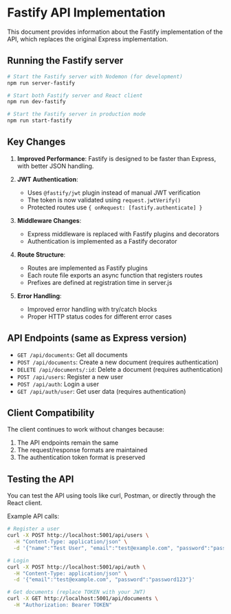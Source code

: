 # Fastify API Implementation

This document provides information about the Fastify implementation of the API, which replaces the original Express implementation.

## Running the Fastify server

```bash
# Start the Fastify server with Nodemon (for development)
npm run server-fastify

# Start both Fastify server and React client 
npm run dev-fastify

# Start the Fastify server in production mode
npm run start-fastify
```

## Key Changes

1. **Improved Performance**: Fastify is designed to be faster than Express, with better JSON handling.

2. **JWT Authentication**: 
   - Uses `@fastify/jwt` plugin instead of manual JWT verification
   - The token is now validated using `request.jwtVerify()` 
   - Protected routes use `{ onRequest: [fastify.authenticate] }`

3. **Middleware Changes**:
   - Express middleware is replaced with Fastify plugins and decorators
   - Authentication is implemented as a Fastify decorator

4. **Route Structure**:
   - Routes are implemented as Fastify plugins
   - Each route file exports an async function that registers routes
   - Prefixes are defined at registration time in server.js

5. **Error Handling**:
   - Improved error handling with try/catch blocks
   - Proper HTTP status codes for different error cases

## API Endpoints (same as Express version)

- `GET /api/documents`: Get all documents
- `POST /api/documents`: Create a new document (requires authentication)
- `DELETE /api/documents/:id`: Delete a document (requires authentication)
- `POST /api/users`: Register a new user
- `POST /api/auth`: Login a user
- `GET /api/auth/user`: Get user data (requires authentication)

## Client Compatibility

The client continues to work without changes because:
1. The API endpoints remain the same
2. The request/response formats are maintained
3. The authentication token format is preserved

## Testing the API

You can test the API using tools like curl, Postman, or directly through the React client.

Example API calls:

```bash
# Register a user
curl -X POST http://localhost:5001/api/users \
  -H "Content-Type: application/json" \
  -d '{"name":"Test User", "email":"test@example.com", "password":"password123"}'

# Login
curl -X POST http://localhost:5001/api/auth \
  -H "Content-Type: application/json" \
  -d '{"email":"test@example.com", "password":"password123"}'

# Get documents (replace TOKEN with your JWT)
curl -X GET http://localhost:5001/api/documents \
  -H "Authorization: Bearer TOKEN"
```